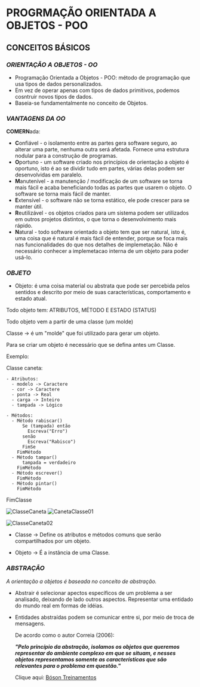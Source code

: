 #   PROGRMAÇÃO ORIENTADA A OBJETOS - POO

## CONCEITOS BÁSICOS

### **_ORIENTAÇÃO A OBJETOS - OO_**
        
- Programação Orientada a Objetos - POO:  método de programação que
  usa tipos de dados personalizados.
- Em vez de operar apenas com tipos de dados primitivos, podemos
  cosntruir novos tipos de dados.
- Baseia-se fundamentalmente no conceito de Objetos.

### **_VANTAGENS DA OO_**
      
  **COMERN**ada:
  
  - **C**onfiável    - o isolamento entre as partes gera software seguro,
                       ao alterar uma parte, nenhuma outra será afetada.
                       Fornece uma estrutura nodular para a construção de 
                       programas.
  - **O**portuno     - um software criado nos princípios de orientação a
                       objeto é oportuno, isto é ao se dividir tudo em 
                       partes, várias delas podem ser desenvolvidas em 
                       paralelo.
  - **M**anutenível  - a manutenção / modificação de um software se torna 
                       mais fácil e acaba beneficiando todas as partes 
                       que usarem o objeto.  O software se torna mais 
                       fácil de manter.
  - **E**xtensível   - o software não se torna estático, ele pode crescer 
                       para se manter útil.
  - **R**eutilizável - os objetos criados para um sistema podem ser utilizados
                       em outros projetos distintos, o que torna o 
                       desenvolvimento mais rápido.
  - **N**atural      - todo software orientado a objeto tem que ser natural,
                       isto é, uma coisa que é natural é mais fácil de 
                       entender, porque se foca mais nas funcionalidades do 
                       que nos detalhes de implemetação. Não é necessário 
                       conhecer a implemetacao interna de um objeto para 
                       poder usá-lo.             

### *_OBJETO_*

  - Objeto: é uma coisa material ou abstrata que pode ser 
            percebida pelos sentidos e descrito por meio de 
            suas características, comportamento e estado atual.

  Todo objeto tem: ATRIBUTOS, MÉTODO E ESTADO (STATUS)

  Todo objeto vem a partir de uma classe (um molde)

  Classe -> é um "molde" que foi utilizado para gerar um objeto.

  Para se criar um objeto é necessário que se defina antes um Classe.

  Exemplo:

  Classe caneta:

    - Atributos:
      - modelo -> Caractere
      - cor -> Caractere
      - ponta -> Real
      - carga -> Inteiro
      - tampada -> Lógico

    - Métodos:
      - Método rabiscar()
          Se (tampada) então
            Escreva("Erro")
          senão
            Escreva("Rabisco")
          FimSe
        FimMétodo
      - Método tampar()
          tampada = verdadeiro
        FimMétodo
      - Método escrever()
        FimMétodo
      - Método pintar()
        FimMétodo

  FimClasse

![ClasseCaneta](https://user-images.githubusercontent.com/68357896/101168939-fdcc3400-361a-11eb-8ed6-acadd959c6bc.png)    ![CanetaClasse01](https://user-images.githubusercontent.com/68357896/101169900-636cf000-361c-11eb-9058-595abf1e6152.png)


![ClasseCaneta02](https://user-images.githubusercontent.com/68357896/101171820-15a5b700-361f-11eb-926d-cea36e70b9ff.png)

  - Classe -> Define os atributos e métodos comuns que serão 
              compartilhados por um objeto.

  - Objeto -> É a instância de uma Classe.


  ### **_ABSTRAÇÃO_**

 _A orientação a objetos é baseada no conceito de abstração._
 
- Abstrair é selecionar apectos específicos de um problema a ser 
  analisado, deixando de lado outros aspectos.  Representar uma 
  entidado do mundo real em formas de idéias.
- Entidades abstraídas podem se comunicar entre si, por meio de
  troca de mensagens.
  
  De acordo como o autor Correia (2006):
  
    _**"Pelo princípio da abstração, isolamos os objetos que
        queremos representar do ambiente complexo em que se 
        situam, e nesses objetos representamos somente as 
        características que são relevantes para o problema 
        em questão."**_
    
  Clique aqui: [Bóson Treinamentos](https://www.youtube.com/watch?v=dG7LlYne2VA)
